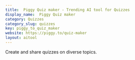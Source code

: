 ```yaml
---
title:  Piggy Quiz maker - Trending AI tool for Quizzes
display_name:  Piggy Quiz maker
category: Quizzes
category_slug: quizzes
key: piggy_to_quiz_maker
website: https://piggy.to/quiz-maker
layout: aitool
---
```


Create and share quizzes on diverse topics.
